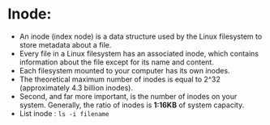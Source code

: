 # Inode:
- An inode (index node) is a data structure used by the Linux filesystem to store metadata about a file.
- Every file in a Linux filesystem has an associated inode, which contains information about the file except for its name and content.
- Each filesystem mounted to your computer has its own inodes.
- The theoretical maximum number of inodes is equal to 2^32 (approximately 4.3 billion inodes).
- Second, and far more important, is the number of inodes on your system. Generally, the ratio of inodes is **1:16KB** of system capacity.
- List inode : `ls -i filename`